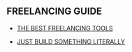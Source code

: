 ## FREELANCING GUIDE

- [THE BEST FREELANCING TOOLS](https://medium.com/@stackradar/the-best-freelancer-tools-of-2024-75f1fa17ec57)

- [JUST BUILD SOMETHING LITERALLY](https://medium.com/change-your-mind/just-build-something-literally-anything-bdc2ad9768c1)
